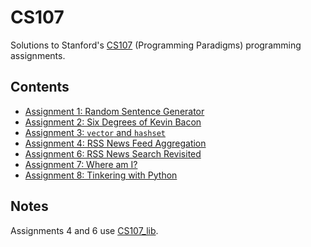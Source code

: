 # CS107

Solutions to Stanford's [CS107](https://see.stanford.edu/Course/CS107)
(Programming Paradigms) programming assignments.

## Contents

* [Assignment 1: Random Sentence Generator](assn-1-rsg)
* [Assignment 2: Six Degrees of Kevin Bacon](assn-2-six-degrees)
* [Assignment 3: `vector` and `hashset`](assn-3-vector-hashset)
* [Assignment 4: RSS News Feed Aggregation](assn-4-rss-news-search)
* [Assignment 6: RSS News Search Revisited](assn-6-rss-news-search)
* [Assignment 7: Where am I?](assn-7-where-am-i)
* [Assignment 8: Tinkering with Python](assn-8-align)

## Notes

Assignments 4 and 6 use [CS107_lib](https://github.com/dougie181/CS107_lib).
